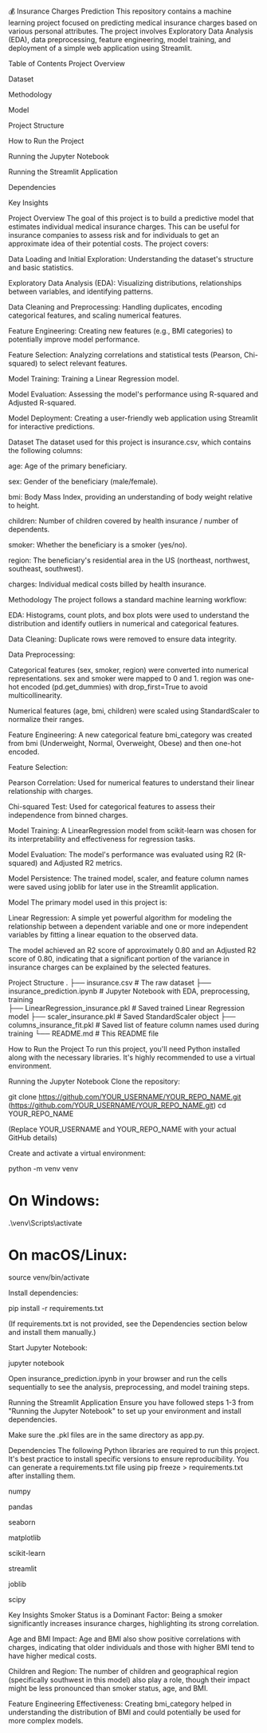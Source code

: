 💰 Insurance Charges Prediction
This repository contains a machine learning project focused on predicting medical insurance charges based on various personal attributes. The project involves Exploratory Data Analysis (EDA), data preprocessing, feature engineering, model training, and deployment of a simple web application using Streamlit.

Table of Contents
Project Overview

Dataset

Methodology

Model

Project Structure

How to Run the Project

Running the Jupyter Notebook

Running the Streamlit Application

Dependencies

Key Insights

Project Overview
The goal of this project is to build a predictive model that estimates individual medical insurance charges. This can be useful for insurance companies to assess risk and for individuals to get an approximate idea of their potential costs. The project covers:

Data Loading and Initial Exploration: Understanding the dataset's structure and basic statistics.

Exploratory Data Analysis (EDA): Visualizing distributions, relationships between variables, and identifying patterns.

Data Cleaning and Preprocessing: Handling duplicates, encoding categorical features, and scaling numerical features.

Feature Engineering: Creating new features (e.g., BMI categories) to potentially improve model performance.

Feature Selection: Analyzing correlations and statistical tests (Pearson, Chi-squared) to select relevant features.

Model Training: Training a Linear Regression model.

Model Evaluation: Assessing the model's performance using R-squared and Adjusted R-squared.

Model Deployment: Creating a user-friendly web application using Streamlit for interactive predictions.

Dataset
The dataset used for this project is insurance.csv, which contains the following columns:

age: Age of the primary beneficiary.

sex: Gender of the beneficiary (male/female).

bmi: Body Mass Index, providing an understanding of body weight relative to height.

children: Number of children covered by health insurance / number of dependents.

smoker: Whether the beneficiary is a smoker (yes/no).

region: The beneficiary's residential area in the US (northeast, northwest, southeast, southwest).

charges: Individual medical costs billed by health insurance.

Methodology
The project follows a standard machine learning workflow:

EDA: Histograms, count plots, and box plots were used to understand the distribution and identify outliers in numerical and categorical features.

Data Cleaning: Duplicate rows were removed to ensure data integrity.

Data Preprocessing:

Categorical features (sex, smoker, region) were converted into numerical representations. sex and smoker were mapped to 0 and 1. region was one-hot encoded (pd.get_dummies) with drop_first=True to avoid multicollinearity.

Numerical features (age, bmi, children) were scaled using StandardScaler to normalize their ranges.

Feature Engineering: A new categorical feature bmi_category was created from bmi (Underweight, Normal, Overweight, Obese) and then one-hot encoded.

Feature Selection:

Pearson Correlation: Used for numerical features to understand their linear relationship with charges.

Chi-squared Test: Used for categorical features to assess their independence from binned charges.

Model Training: A LinearRegression model from scikit-learn was chosen for its interpretability and effectiveness for regression tasks.

Model Evaluation: The model's performance was evaluated using R2 (R-squared) and Adjusted R2 metrics.

Model Persistence: The trained model, scaler, and feature column names were saved using joblib for later use in the Streamlit application.

Model
The primary model used in this project is:

Linear Regression: A simple yet powerful algorithm for modeling the relationship between a dependent variable and one or more independent variables by fitting a linear equation to the observed data.

The model achieved an R2 score of approximately 0.80 and an Adjusted R2 score of 0.80, indicating that a significant portion of the variance in insurance charges can be explained by the selected features.

Project Structure
.
├── insurance.csv             # The raw dataset
├── insurance_prediction.ipynb # Jupyter Notebook with EDA, preprocessing, training      
├── LinearRegression_insurance.pkl # Saved trained Linear Regression model
├── scaler_insurance.pkl      # Saved StandardScaler object
├── columns_insurance_fit.pkl # Saved list of feature column names used during training
└── README.md                 # This README file

How to Run the Project
To run this project, you'll need Python installed along with the necessary libraries. It's highly recommended to use a virtual environment.

Running the Jupyter Notebook
Clone the repository:

git clone https://github.com/YOUR_USERNAME/YOUR_REPO_NAME.git
(https://github.com/YOUR_USERNAME/YOUR_REPO_NAME.git)
cd YOUR_REPO_NAME

(Replace YOUR_USERNAME and YOUR_REPO_NAME with your actual GitHub details)

Create and activate a virtual environment:

python -m venv venv
# On Windows:
.\venv\Scripts\activate
# On macOS/Linux:
source venv/bin/activate

Install dependencies:

pip install -r requirements.txt

(If requirements.txt is not provided, see the Dependencies section below and install them manually.)

Start Jupyter Notebook:

jupyter notebook

Open insurance_prediction.ipynb in your browser and run the cells sequentially to see the analysis, preprocessing, and model training steps.

Running the Streamlit Application
Ensure you have followed steps 1-3 from "Running the Jupyter Notebook" to set up your environment and install dependencies.

Make sure the .pkl files are in the same directory as app.py.

Dependencies
The following Python libraries are required to run this project. It's best practice to install specific versions to ensure reproducibility. You can generate a requirements.txt file using pip freeze > requirements.txt after installing them.

numpy

pandas

seaborn

matplotlib

scikit-learn

streamlit

joblib

scipy

Key Insights
Smoker Status is a Dominant Factor: Being a smoker significantly increases insurance charges, highlighting its strong correlation.

Age and BMI Impact: Age and BMI also show positive correlations with charges, indicating that older individuals and those with higher BMI tend to have higher medical costs.

Children and Region: The number of children and geographical region (specifically southwest in this model) also play a role, though their impact might be less pronounced than smoker status, age, and BMI.

Feature Engineering Effectiveness: Creating bmi_category helped in understanding the distribution of BMI and could potentially be used for more complex models.

